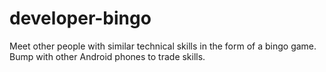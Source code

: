 developer-bingo
===============

Meet other people with similar technical skills in the form of a bingo game. Bump with other Android phones to trade skills.